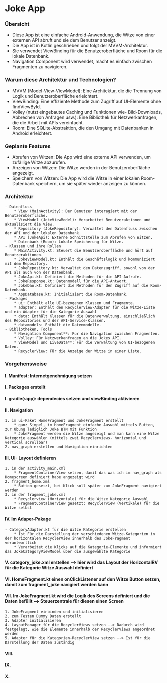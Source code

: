 # Joke App

### **Übersicht**
* Diese App ist eine einfache Android-Anwendung, die Witze von einer externen API abruft und sie dem Benutzer anzeigt. 
* Die App ist in Kotlin geschrieben und folgt der MVVM-Architektur. 
* Sie verwendet ViewBinding für die Benutzeroberfläche und Room für die lokale Datenbank.
* Navigation Component wird verwendet, macht es einfach zwischen Fragmenten zu navigieren.

### **Warum diese Architektur und Technologien?**
* MVVM (Model-View-ViewModel): Eine Architektur, die die Trennung von Logik und Benutzeroberfläche erleichtert.
* ViewBinding: Eine effiziente Methode zum Zugriff auf UI-Elemente ohne findViewById.
* Volley (nutzt eingebautes Caching und Funktionen wie- Bild-Downloads, Abbrechen von Anfragen usw.): Eine Bibliothek für Netzwerkanfragen, die die Arbeit mit APIs vereinfacht.
* Room: Eine SQLite-Abstraktion, die den Umgang mit Datenbanken in Android erleichtert.

### **Geplante Features**
* Abrufen von Witzen: Die App wird eine externe API verwenden, um zufällige Witze abzurufen.
* Anzeigen von Witzen: Die Witze werden in der Benutzeroberfläche angezeigt.
* Speichern von Witzen: Die App wird die Witze in einer lokalen Room-Datenbank speichern, um sie später wieder anzeigen zu können.

### **Architektur**
    - Datenfluss
        * View (MainActivity): Der Benutzer interagiert mit der Benutzeroberfläche.
        * ViewModel (JokeViewModel): Verarbeitet Benutzeraktionen und aktualisiert die View.
        * Repository (JokeRepository): Verwaltet den Datenfluss zwischen der API und der lokalen Datenbank.
        * API (JokeApi): Externe Schnittstelle zum Abrufen von Witzen.
        * Datenbank (Room): Lokale Speicherung für Witze.
    - Klassen und ihre Rollen
        * MainActivity.kt: Steuert die Benutzeroberfläche und hört auf Benutzeraktionen.
        * JokeViewModel.kt: Enthält die Geschäftslogik und kommuniziert mit dem Repository.
        * JokeRepository.kt: Verwaltet den Datenzugriff, sowohl von der API als auch von der Datenbank.
        * JokeApi.kt: Definiert die Methoden für die API-Aufrufe.
        * JokeResponse.kt: Datenmodell für die API-Antwort.
        * JokeDao.kt: Definiert die Methoden für den Zugriff auf die Room-Datenbank.
        * AppDatabase.kt: Initialisiert die Room-Datenbank.
    - Packages 
        * ui: Enthält alle UI-bezogenen Klassen und Fragmente.
        * adapter: Enthält den RecyclerView-Adapter für die Witze-Liste und ein Adapter für die Kategorie Auswahl
        * data: Enthält Klassen für die Datenverwaltung, einschließlich des Repositories und der API-Service-Klassen.
        * datamodels: Enthält die Datenmodelle.
    - Bibliotheken, Tools
        * Navigation Component**: Für die Navigation zwischen Fragmenten.
        * Volley: Für Netzwerkanfragen an die Jokes API.
        * ViewModel und LiveData**: Für die Verwaltung von UI-bezogenen Daten.
        * RecyclerView: Für die Anzeige der Witze in einer Liste.

### **Vorgehensweise**
#### I.     Manifest: Internetgenehmigung setzen
#### I.     Packages erstellt
#### I.     gradle(:app): dependecies setzen und viewBinding aktivieren
#### II.    Navigation
    1. im ui-Paket HomeFragment und JokeFragment erstellt
        * ganz Simpel, im HomeFragment einfache Auswahl mittels Button, zur Übung lediglich Joke BTN mit Funktion
        * JokeFragment werden die Witze angezeigt und man kann eine Witze Kategorie auswählen (mittels zwei Recyclerviews- horizontal und vertical scrollbar)
    2. nav_graph erstellen und Navigation einrichten
#### III.   UI- Layout definieren
    1. in der activity_main.xml 
        * FragmentContainerView setzen, damit das was ich im nav_graph als Homescreen definiert habe angezeigt wird
    2. fragment_home.xml
        * Button gesetzt, bei Klick soll später zum JokeFragment navigiert werden
    3. in der fragment_joke.xml
        * Recyclerview (Horizontale) für die Witze Kategorie_Auswahl
        * FragmentContainerView gesetzt: Recyclerview (Vertikale) für die Witze selbst
#### IV.   Im Adaper-Pakage
    - CategoryAdapter.kt für die Witze Kategorie erstellen
        * Ist Für die Darstellung der verschiedenen Witze-Kategorien in der horizontalen RecyclerView innerhalb des JokeFragment verantwortlich
        * Verarbeitet die Klicks auf die Kategorie-Elemente und informiert das JokeCategoryViewModel über die ausgewählte Kategorie
#### V.     category_joke.xml erstellen  --> hier wird das Layout der HorizontalRV für die Kategorie Witze Auswahl definiert
#### VI.    HomeFragment.kt einen onClickListener auf den Witze Button setzen, damit zum fragment_joke navigiert werden kann
#### VII.   Im JokeFragment.kt wird die Logik des Screens definiert und die Daten befüllt --> Steuerzentrale für diesen einen Screen
    1. JokeFragment einbinden und initialisieren
    2. zum Testen Dummy Daten erstellt
    3. Adapter initialisieren
    4. LayoutManager für die RecyclerViews setzen --> Dadurch wird festgelegt, wie die Elemente innerhalb der RecyclerViews angeordnet werden
    5. Adapter für die Kategorien-RecyclerView setzen --> Ist für die Darstellung der Daten zuständig
#### VIII.
#### IX.
#### X.     

